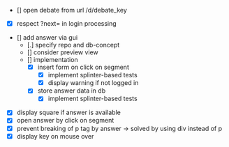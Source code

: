 
- [] open debate from url /d/debate_key
- [x] respect ?next= in login processing
- [] add answer via gui
    - [.] specify repo and db-concept
    - [] consider preview view
    - [] implementation
        - [x] insert form on click on segment
            - [x] implement splinter-based tests
            - [x] display warning if not logged in
        - [x] store answer data in db
            - [x] implement splinter-based tests
- [x] display square if answer is available
- [x] open answer by click on segment
- [x] prevent breaking of p tag by answer -> solved by using div instead of p
- [x] display key on mouse over
